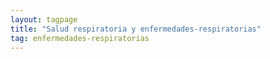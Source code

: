 ```yaml
---
layout: tagpage
title: "Salud respiratoria y enfermedades-respiratorias"
tag: enfermedades-respiratorias
---
```

